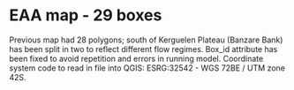 # EAA map - 29 boxes
Previous map had 28 polygons; south of Kerguelen Plateau (Banzare Bank) has been split in two to reflect different flow regimes.
Box_id attribute has been fixed to avoid repetition and errors in running model.
Coordinate system code to read in file into QGIS: ESRG:32542 - WGS 72BE / UTM zone 42S.
